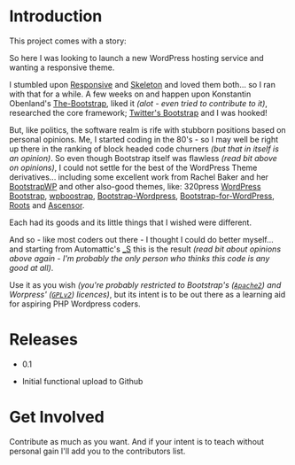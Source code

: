 Introduction
============

This project comes with a story:

So here I was looking to launch a new WordPress hosting service and wanting a responsive theme.

I stumbled upon
[Responsive]( http://themeid.com/responsive-theme/) and
[Skeleton]( http://github.com/simplethemes/skeleton_wp)
and loved them both... so I ran with that for a while. A few weeks on and happen upon
Konstantin Obenland's [The-Bootstrap]( http://en.wp.obenland.it/the-bootstrap/),
liked it _\(alot - even tried to contribute to it\)_, researched the core framework;
[Twitter's Bootstrap]( http://github.com/twitter/bootstrap/) and I was hooked!

But, like politics, the software realm is rife with stubborn positions based on personal opinions.
Me, I started coding in the 80's - so I may well be right up there in the ranking of block headed code churners
_\(but that in itself is an opinion\)_. So even though Bootstrap itself was flawless _\(read bit above on opinions\)_,
I could not settle for the best of the WordPress Theme derivatives... including some excellent work from Rachel Baker and
her [BootstrapWP](http://rachelbaker.me/bootstrapwp-theme-twitter-bootstrap-for-wordpress/) and other also-good themes, like:
320press [WordPress Bootstrap]( http://320press.com/wpbs/),
[wpboostrap]( http://wpbootstrap.iubenda.com/),
[Bootstrap-Wordpress]( http://github.com/envex/Bootstrap-WordPress),
[Bootstrap-for-WordPress]( http://github.com/enile8/Bootstrap-for-WordPress),
[Roots](http://www.rootstheme.com/) and
[Ascensor](http://bragthemes.com/theme/ascensorpress/).

Each had its goods and its little things that I wished were different.

And so - like most coders out there - I thought I could do better myself... and starting from
Automattic's [_S](http://github.com/Automattic/_s)
this is the result _\(read bit about opinions above again - I'm probably the only person who thinks this code is any good at all\)_.

Use it as you wish _\(you're probably restricted to Bootstrap's \([`Apache2`](http://www.apache.org/licenses/LICENSE-2.0)\)
and Worpress' \([`GPLv2`](http://www.gnu.org/licenses/gpl-2.0.html)\) licences\)_,
but its intent is to be out there as a learning aid for aspiring
PHP Wordpress coders.

Releases
========

*  0.1

  *  Initial functional upload to Github

Get Involved
============

Contribute as much as you want.  And if your intent is to teach without personal gain I'll add you to the contributors list.

